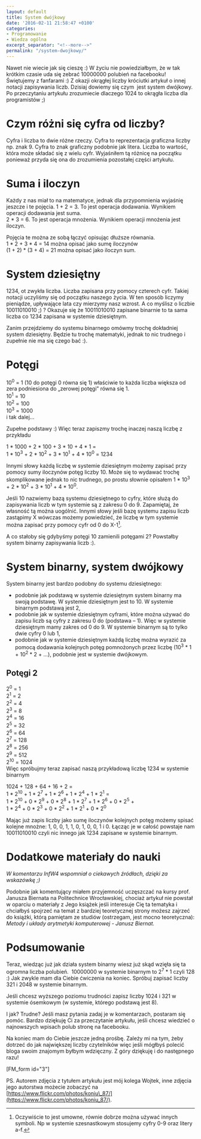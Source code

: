 ```yaml
---
layout: default
title: System dwójkowy
date: '2016-02-11 21:58:47 +0100'
categories:
- Programowanie
- Wiedza ogólna
excerpt_separator: "<!--more-->"
permalink: "/system-dwojkowy/"
---
```

Nawet nie wiecie jak się cieszę :) W życiu nie powiedziałbym, że w tak krótkim czasie uda się zebrać 10000000 polubień na facebooku! Świętujemy z fanfarami :) Z okazji okrągłej liczby króciutki artykuł o innej notacji zapisywania liczb. Dzisiaj dowiemy się czym&nbsp; jest system dwójkowy. Po przeczytaniu artykułu zrozumiecie dlaczego 1024 to okrągła liczba dla programistów ;)

# Czym różni się cyfra od liczby?
  
Cyfra i liczba to dwie różne rzeczy. Cyfra to reprezentacja graficzna liczby np. znak 9. Cyfra to znak graficzny podobnie jak litera. Liczba to wartość, która może składać się z wielu cyfr. Wyjaśniłem tą różnicę na początku ponieważ przyda się ona do zrozumienia pozostałej części artykułu.
# Suma i iloczyn
  
Każdy z nas miał to na matematyce, jednak dla przypomnienia wyjaśnię jeszcze i te pojęcia. 1 + 2 = 3. To jest operacja dodawania. Wynikiem operacji dodawania jest suma.  
2 \* 3 = 6. To jest operacja mnożenia. Wynikiem operacji mnożenia jest iloczyn.

Pojęcia te można ze sobą łączyć opisując dłuższe równania.  
1 \* 2 + 3 \* 4 = 14 można opisać jako sumę iloczynów  
(1 + 2) \* (3 + 4) = 21 można opisać jako iloczyn sum.

# System dziesiętny
  
1234, ot zwykła liczba. Liczba zapisana przy pomocy czterech cyfr. Takiej notacji uczyliśmy się od początku naszego życia. W ten sposób liczymy pieniądze, upływające lata czy mierzymy nasz wzrost. A co myślisz o liczbie 10011010010 ;) ? Okazuje się że 10011010010 zapisane binarnie to ta sama liczba co 1234 zapisana w systemie dziesiętnym.

Zanim przejdziemy do systemu binarnego omówmy trochę dokładniej system dziesiętny. Będzie tu trochę matematyki, jednak to nic trudnego i zupełnie nie ma się czego bać :).

# Potęgi
  
10<sup>0</sup> = 1 (10 do potęgi 0 równa się 1) właściwie to każda liczba większa od zera podniesiona do „zerowej potęgi” równa się 1.  
10<sup>1</sup> = 10  
10<sup>2</sup> = 100  
10<sup>3</sup> = 1000  
i tak dalej...

Zupełne podstawy :) Więc teraz zapiszmy trochę inaczej naszą liczbę z przykładu

1 \* 1000 + 2 \* 100 + 3 \* 10 + 4 \* 1 =  
1 \* 10<sup>3</sup> + 2 \* 10<sup>2</sup> + 3 \* 10<sup>1</sup> + 4 \* 10<sup>0</sup> = 1234

Innymi słowy każdą liczbę w systemie dziesiętnym możemy zapisać przy pomocy sumy iloczynów potęg liczby 10. Może się to wydawać trochę skomplikowane jednak to nic trudnego, po prostu słownie opisałem 1 \* 10<sup>3</sup> + 2 \* 10<sup>2</sup> + 3 \* 10<sup>1</sup> + 4 \* 10<sup>0</sup>.

Jeśli 10 nazwiemy bazą systemu dziesiętnego to cyfry, które służą do zapisywania liczb w tym systemie są z zakresu 0 do 9. Zapamiętaj, że własność tą można uogólnić. Innymi słowy jeśli bazę systemu zapisu liczb zastąpimy X wówczas możemy powiedzieć, że liczbę w tym systemie można zapisać przy pomocy cyfr od 0 do X-1[^umowa].

[^umowa]: Oczywiście to jest umowne, równie dobrze można używać innych symboli. Np w systemie szesnastkowym stosujemy cyfry 0-9 oraz litery a-f.

A co stałoby się gdybyśmy potęgi 10 zamienili potęgami 2? Powstałby system binarny zapisywania liczb :).

# System binarny, system dwójkowy
  
System binarny jest bardzo podobny do systemu dziesiętnego:
- podobnie jak podstawą w systemie dziesiętnym system binarny ma swoją podstawę. W systemie dziesiętnym jest to 10. W systemie binarnym podstawą jest 2,
- podobnie jak w systemie dziesiętnym cyframi, które można używać do zapisu liczb są cyfry z zakresu 0 do (podstawa – 1). Więc w systemie dziesiętnym mamy zakres od 0 do 9. W systemie binarnym są to tylko dwie cyfry 0 lub 1,
- podobnie jak w systemie dziesiętnym każdą liczbę można wyrazić za pomocą dodawania kolejnych potęg pomnożonych przez liczbę (10<sup>3</sup> \* 1 + 10<sup>2</sup> \* 2 + …), podobnie jest w systemie dwójkowym.
  

## Potęgi 2
  
2<sup>0</sup> = 1  
2<sup>1</sup> = 2  
2<sup>2</sup> = 4  
2<sup>3</sup> = 8  
2<sup>4</sup> = 16  
2<sup>5</sup> = 32  
2<sup>6</sup> = 64  
2<sup>7</sup> = 128  
2<sup>8</sup> = 256  
2<sup>9</sup> = 512  
2<sup>10</sup> = 1024  
Więc spróbujmy teraz zapisać naszą przykładową liczbę 1234 w systemie binarnym

1024 + 128 + 64 + 16 + 2 =  
1 \* 2<sup>10</sup> + 1 \* 2<sup>7</sup> + 1 \* 2<sup>6</sup> + 1 \* 2<sup>4</sup> + 1 \* 2<sup>1</sup> =  
1 \* 2<sup>10</sup> + 0 \* 2<sup>9</sup> + 0 \* 2<sup>8</sup> + 1 \* 2<sup>7</sup> + 1 \* 2<sup>6</sup> + 0 \* 2<sup>5</sup> +  
1 \* 2<sup>4</sup> + 0 \* 2<sup>3</sup> + 0 \* 2<sup>2</sup> + 1 \* 2<sup>1</sup> + 0 \* 2<sup>0</sup>

Mając już zapis liczby jako sumę iloczynów kolejnych potęg możemy spisać kolejne mnożne: 1, 0, 0, 1, 1, 0, 1, 0, 0, 1 i 0. Łącząc je w całość powstaje nam 10011010010 czyli nic innego jak 1234 zapisane w systemie binarnym.

# Dodatkowe materiały do nauki
  
_W komentarzu InfW4 wspomniał o ciekawych źródłach, dzięki za wskazówkę ;)_  

Podobnie jak komentujący miałem przyjemność uczęszczać na kursy prof. Janusza Biernata na Politechnice Wrocławskiej, chociaż artykuł nie powstał w oparciu o materiały z Jego książek jeśli interesuje Cię ta tematyka i chciałbyś spojrzeć na temat z bardziej teoretycznej strony możesz zajrzeć do książki, którą pamiętam ze studiów (ostrzegam, jest mocno teoretyczna): _Metody i układy arytmetyki komputerowej - Janusz Biernat._

# Podsumowanie
  
Teraz, wiedząc już jak działa system binarny wiesz już skąd wzięła się ta ogromna liczba polubień.&nbsp; 10000000 w systemie binarnym to 2<sup>7</sup> \* 1 czyli 128 :) Jak zwykle mam dla Ciebie ćwiczenia na koniec. Spróbuj zapisać liczby 321 i 2048 w systemie binarnym.

Jeśli chcesz wyższego poziomu trudności zapisz liczby 1024 i 321 w systemie ósemkowym (w systemie, którego podstawą jest 8).

I jak? Trudne? Jeśli masz pytania zadaj je w komentarzach, postaram się pomóc. Bardzo dziękuję Ci za przeczytanie artykułu, jeśli chcesz wiedzieć o najnowszych wpisach polub stronę na facebooku.

Na koniec mam do Ciebie jeszcze jedną prośbę. Zależy mi na tym, żeby dotrzeć do jak największej liczby czytelników więc jeśli mógłbyś polecić bloga swoim znajomym byłbym wdzięczny. Z góry dziękuję i do następnego razu!

[FM\_form id="3"]

PS. Autorem zdjęcia z tytułem artykułu jest mój kolega Wojtek, inne zdjęcia jego autorstwa możecie zobaczyć na [https://www.flickr.com/photos/koniu\_87/](https://www.flickr.com/photos/koniu_87/).

